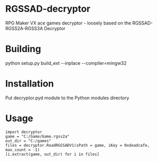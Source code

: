 # RGSSAD-decryptor
RPG Maker VX ace games decryptor - loosely based on the RGSSAD-RGSS2A-RGSS3A Decryptor

# Building

python setup.py build_ext --inplace --compiler=mingw32

# Installation

Put decryptor.pyd module to the Python modules directory

# Usage

```
import decryptor
game = "C:/Game/Game.rgss2a"
out_dir = "C:/games"
files = decryptor.ReadRGSSADV1(sPath = game, iKey = 0xdeadcafe, max_count = -1)
[i.extract(game, out_dir) for i in files]
```
